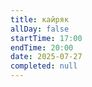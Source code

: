 ```yaml
---
title: кайряк
allDay: false
startTime: 17:00
endTime: 20:00
date: 2025-07-27
completed: null
---
```

